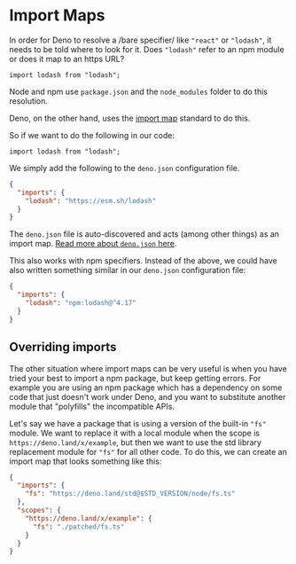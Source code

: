 # Import Maps

In order for Deno to resolve a /bare specifier/ like `"react"` or `"lodash"`, it
needs to be told where to look for it. Does `"lodash"` refer to an npm module or
does it map to an https URL?

```ts, ignore
import lodash from "lodash";
```

Node and npm use `package.json` and the `node_modules` folder to do this
resolution.

Deno, on the other hand, uses the
[import map](https://github.com/WICG/import-maps) standard to do this.

So if we want to do the following in our code:

```ts, ignore
import lodash from "lodash";
```

We simply add the following to the `deno.json` configuration file.

```json
{
  "imports": {
    "lodash": "https://esm.sh/lodash"
  }
}
```

The `deno.json` file is auto-discovered and acts (among other things) as an
import map.
[Read more about `deno.json` here](/getting_started/configuration_file).

This also works with npm specifiers. Instead of the above, we could have also
written something similar in our `deno.json` configuration file:

```json
{
  "imports": {
    "lodash": "npm:lodash@^4.17"
  }
}
```

## Overriding imports

The other situation where import maps can be very useful is when you have tried
your best to import a npm package, but keep getting errors. For example you are
using an npm package which has a dependency on some code that just doesn't work
under Deno, and you want to substitute another module that "polyfills" the
incompatible APIs.

Let's say we have a package that is using a version of the built-in `"fs"`
module. We want to replace it with a local module when the scope is
`https://deno.land/x/example`, but then we want to use the std library
replacement module for `"fs"` for all other code. To do this, we can create an
import map that looks something like this:

```json
{
  "imports": {
    "fs": "https://deno.land/std@$STD_VERSION/node/fs.ts"
  },
  "scopes": {
    "https://deno.land/x/example": {
      "fs": "./patched/fs.ts"
    }
  }
}
```

